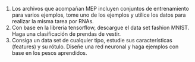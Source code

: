 1. Los archivos que acompañan MEP incluyen conjuntos de entrenamiento para varios
ejemplos, tome uno de los ejemplos y utilice los datos para realizar la misma tarea
por RNAs.<br>
2. Con base en la librería tensorflow, descargue el data set fashion MNIST. Haga una
clasificación de prendas de vestir.<br>
3. Consiga un data set de cualquier tipo, estudie sus características (features) y su
rótulo. Diseñe una red neuronal y haga ejemplos con base en los pesos aprendidos. <br>
